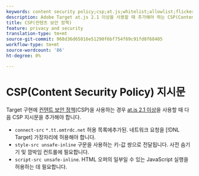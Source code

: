 ```yaml
---
keywords: content security policy;csp;at.js;whitelist;allowlist;flicker;pre-hide;pre-hiding;prehiding
description: Adobe Target at.js 2.1 이상을 사용할 때 추가해야 하는 CSP(Content Security Policy) 지시문에 대한 정보입니다.
title: CSP(컨텐츠 보안 정책)
feature: privacy and security
translation-type: tm+mt
source-git-commit: 968d36d65016e51290f6bf754f69c91fd8f68405
workflow-type: tm+mt
source-wordcount: '86'
ht-degree: 0%

---
```



# CSP(Content Security Policy) 지시문

Target 구현에 [컨텐트 보안 정책](https://en.wikipedia.org/wiki/Content_Security_Policy)(CSP)을 사용하는 경우 [at.js 2.1 이상](/help/c-implementing-target/c-implementing-target-for-client-side-web/target-atjs-versions.md)을 사용할 때 다음 CSP 지시문을 추가해야 합니다.

* `connect-src`  `*.tt.omtrdc.net` 허용 목록에추가된. 네트워크 요청을 [!DNL Target] 가장자리에 허용해야 합니다.
* `style-src unsafe-inline` 구문을 사용하는 키-값 쌍으로 전달됩니다. 사전 숨기기 및 깜박임 컨트롤에 필요합니다.
* `script-src unsafe-inline`.  HTML 오퍼의 일부일 수 있는 JavaScript 실행을 허용하는 데 필요합니다.
